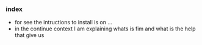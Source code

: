 ### index
* for see the intructions to install is on ...
* in the continue context I am explaining whats is fim and what is the help that give us
